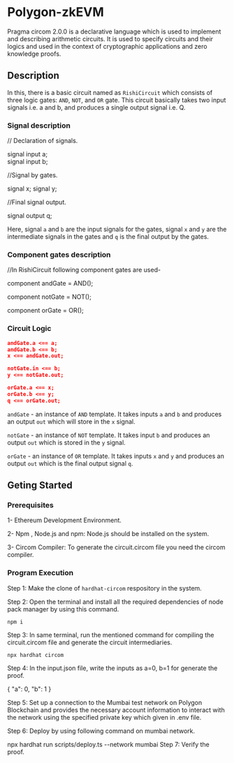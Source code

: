 # Polygon-zkEVM
Pragma circom 2.0.0 is a declarative language which is used to implement and describing arithmetic circuits. It is used to specify circuits and their logics and used in the context of cryptographic applications and zero knowledge proofs.

## Description
In this, there is a basic circuit named as `RishiCircuit` which consists of three logic gates: `AND`, `NOT`, and `OR` gate. This circuit basically takes two input signals i.e. a and b, and produces a single output signal i.e. Q.

### Signal description
   // Declaration of signals. 
   
   signal input a;  
   signal input b;  

   //Signal by gates.
   
   signal x;
   signal y;

   //Final signal output.
   
   signal output q;

   Here, signal `a` and `b` are the input signals for the gates, signal `x` and `y` are the intermediate signals in the gates and `q` is the final output by the gates.
   

### Component gates description
   //In RishiCircuit following component gates are used-
   
   component andGate = AND();
   
   component notGate = NOT();
   
   component orGate = OR();
   


### Circuit Logic
   ```json
   andGate.a <== a;
   andGate.b <== b;
   x <== andGate.out;

   notGate.in <== b;
   y <== notGate.out;

   orGate.a <== x;
   orGate.b <== y;
   q <== orGate.out;
```

`andGate` - an instance of `AND` template. It takes inputs `a` and `b` and produces an output `out` which will store in the `x` signal.

`notGate` - an instance of `NOT` template. It takes input `b` and produces an output `out` which is stored in the `y` signal.

`orGate` - an instance of `OR` template. It takes inputs `x` and `y` and produces an output `out` which is the final output signal `q`.

## Geting Started
### Prerequisites
1- Ethereum Development Environment.

2- Npm , Node.js and npm: Node.js should be installed on the system.

3- Circom Compiler: To generate the circuit.circom file you need the circom compiler.

### Program Execution
Step 1: Make the clone of `hardhat-circom` respository in the system.

Step 2: Open the terminal and install all the required dependencies of node pack manager by using this command.

`npm i`

Step 3: In same terminal, run the mentioned command for compiling the circuit.circom file and generate the circuit intermediaries.

`npx hardhat circom`

Step 4: In the input.json file, write the inputs as a=0, b=1 for generate the proof.

{
  "a": 0,
  "b": 1
}

Step 5: Set up a connection to the Mumbai test network on Polygon Blockchain and provides the necessary account information to interact with the network using the specified private key which given in .env file.

Step 6: Deploy by using following command on mumbai network.

npx hardhat run scripts/deploy.ts --network mumbai
Step 7: Verify the proof.
